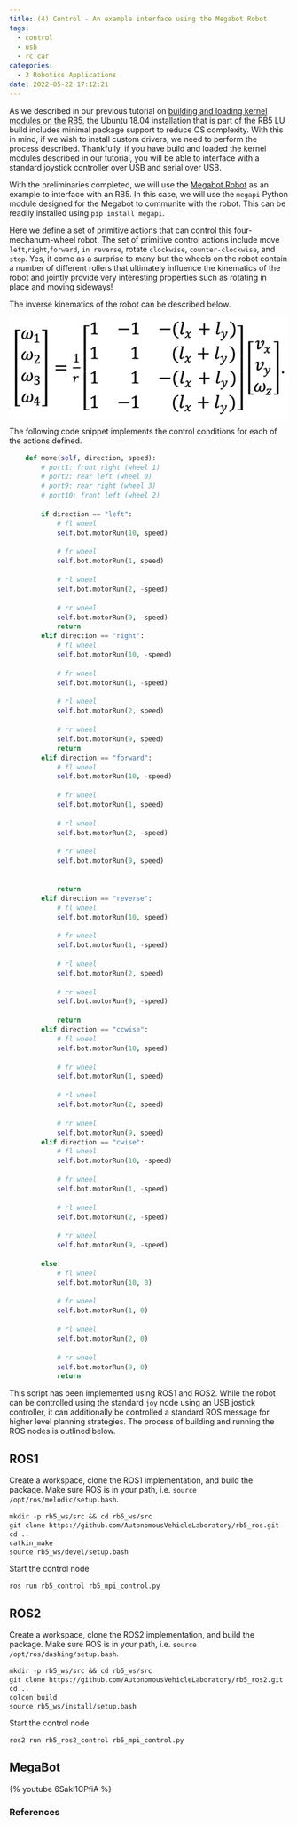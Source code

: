 ```yaml
---
title: (4) Control - An example interface using the Megabot Robot
tags:
  - control
  - usb
  - rc car
categories:
  - 3 Robotics Applications
date: 2022-05-22 17:12:21
---
```


As we described in our previous tutorial on [building and loading kernel modules on the RB5](https://autonomousvehiclelaboratory.github.io/RB5_Robotics_Tutorials/2022/05/18/2%20Accessing%20Devices/building-and-loading-kernel-modules/), the Ubuntu 18.04 installation that is part of the RB5 LU build includes minimal package support to reduce OS complexity. With this in mind, if we wish to install custom drivers, we need to perform the process described. Thankfully, if you have build and loaded the kernel modules described in our tutorial, you will be able to interface with a standard joystick controller over USB and serial over USB.

With the preliminaries completed, we will use the [Megabot Robot](https://store.makeblock.com/products/makeblock-mbot-mega-robot-kit) as an example to interface with an RB5. In this case, we will use the `megapi` Python module designed for the Megabot to communite with the robot. This can be readily installed using `pip install megapi`.

Here we define a set of primitive actions that can control this four-mechanum-wheel robot. The set of primitive control actions include move `left`,`right`,`forward`, `in reverse`, rotate `clockwise`, `counter-clockwise`, and `stop`. Yes, it come as a surprise to many but the wheels on the robot contain a number of different rollers that ultimately influence the kinematics of the robot and jointly provide very interesting properties such as rotating in place and moving sideways!

The inverse kinematics of the robot can be described below.

 <img src="./control-example/inverse.png" align="center" />



The following code snippet implements the control conditions for each of the actions defined. 

```python
    def move(self, direction, speed):
        # port1: front right (wheel 1)
        # port2: rear left (wheel 0)
        # port9: rear right (wheel 3)
        # port10: front left (wheel 2)

        if direction == "left":
            # fl wheel
            self.bot.motorRun(10, speed)

            # fr wheel
            self.bot.motorRun(1, speed)

            # rl wheel
            self.bot.motorRun(2, -speed)

            # rr wheel
            self.bot.motorRun(9, -speed)
            return
        elif direction == "right":
            # fl wheel
            self.bot.motorRun(10, -speed)

            # fr wheel
            self.bot.motorRun(1, -speed)

            # rl wheel
            self.bot.motorRun(2, speed)

            # rr wheel
            self.bot.motorRun(9, speed)
            return
        elif direction == "forward":
            # fl wheel
            self.bot.motorRun(10, -speed)

            # fr wheel
            self.bot.motorRun(1, speed)

            # rl wheel
            self.bot.motorRun(2, -speed)

            # rr wheel
            self.bot.motorRun(9, speed)


            return
        elif direction == "reverse":
            # fl wheel
            self.bot.motorRun(10, speed)

            # fr wheel
            self.bot.motorRun(1, -speed)

            # rl wheel
            self.bot.motorRun(2, speed)

            # rr wheel
            self.bot.motorRun(9, -speed)

            return
        elif direction == "ccwise":
            # fl wheel
            self.bot.motorRun(10, speed)

            # fr wheel
            self.bot.motorRun(1, speed)

            # rl wheel
            self.bot.motorRun(2, speed)

            # rr wheel
            self.bot.motorRun(9, speed)
        elif direction == "cwise":
            # fl wheel
            self.bot.motorRun(10, -speed)

            # fr wheel
            self.bot.motorRun(1, -speed)

            # rl wheel
            self.bot.motorRun(2, -speed)

            # rr wheel
            self.bot.motorRun(9, -speed)

        else:
            # fl wheel
            self.bot.motorRun(10, 0)

            # fr wheel
            self.bot.motorRun(1, 0)

            # rl wheel
            self.bot.motorRun(2, 0)

            # rr wheel
            self.bot.motorRun(9, 0)
            return

```

This script has been implemented using ROS1 and ROS2. While the robot can be controlled using the standard `joy` node using an USB jostick controller, it can additionally be controlled a standard ROS message for higher level planning strategies. The process of building and running the ROS nodes is outlined below.

## ROS1 

Create a workspace, clone the ROS1 implementation, and build the package. Make sure ROS is in your path, i.e. `source /opt/ros/melodic/setup.bash`. 

```
mkdir -p rb5_ws/src && cd rb5_ws/src
git clone https://github.com/AutonomousVehicleLaboratory/rb5_ros.git
cd ..
catkin_make
source rb5_ws/devel/setup.bash 
```

Start the control node

```
ros run rb5_control rb5_mpi_control.py
```



## ROS2

Create a workspace, clone the ROS2 implementation, and build the package. Make sure ROS is in your path, i.e. `source /opt/ros/dashing/setup.bash`. 

```
mkdir -p rb5_ws/src && cd rb5_ws/src
git clone https://github.com/AutonomousVehicleLaboratory/rb5_ros2.git
cd ..
colcon build
source rb5_ws/install/setup.bash 
```

Start the control node

```
ros2 run rb5_ros2_control rb5_mpi_control.py
```

## MegaBot

{% youtube 6Saki1CPfiA %}


### References

